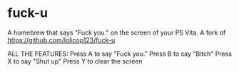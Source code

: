 # fuck-u
A homebrew that says "Fuck you." on the screen of your PS Vita.
A fork of https://github.com/lolicop123/fuck-u

ALL THE FEATURES:
Press A to say "Fuck you."
Press B to say "Bitch"
Press X to say "Shut up"
Press Y to clear the screen
